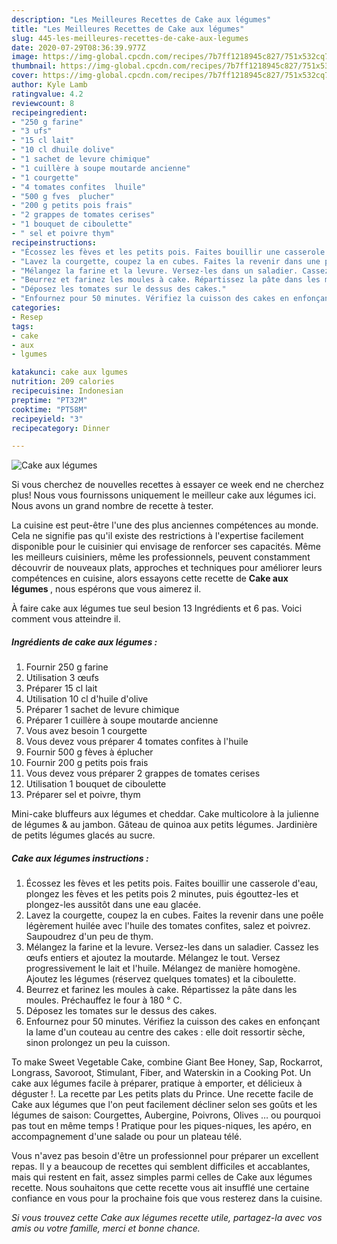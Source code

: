```yaml
---
description: "Les Meilleures Recettes de Cake aux légumes"
title: "Les Meilleures Recettes de Cake aux légumes"
slug: 445-les-meilleures-recettes-de-cake-aux-legumes
date: 2020-07-29T08:36:39.977Z
image: https://img-global.cpcdn.com/recipes/7b7ff1218945c827/751x532cq70/cake-aux-legumes-photo-principale-de-la-recette.jpg
thumbnail: https://img-global.cpcdn.com/recipes/7b7ff1218945c827/751x532cq70/cake-aux-legumes-photo-principale-de-la-recette.jpg
cover: https://img-global.cpcdn.com/recipes/7b7ff1218945c827/751x532cq70/cake-aux-legumes-photo-principale-de-la-recette.jpg
author: Kyle Lamb
ratingvalue: 4.2
reviewcount: 8
recipeingredient:
- "250 g farine"
- "3 ufs"
- "15 cl lait"
- "10 cl dhuile dolive"
- "1 sachet de levure chimique"
- "1 cuillère à soupe moutarde ancienne"
- "1 courgette"
- "4 tomates confites  lhuile"
- "500 g fves  plucher"
- "200 g petits pois frais"
- "2 grappes de tomates cerises"
- "1 bouquet de ciboulette"
- " sel et poivre thym"
recipeinstructions:
- "Écossez les fèves et les petits pois. Faites bouillir une casserole d&#39;eau, plongez les fèves et les petits pois 2 minutes, puis égouttez-les et plongez-les aussitôt dans une eau glacée."
- "Lavez la courgette, coupez la en cubes. Faites la revenir dans une poêle légèrement huilée avec l&#39;huile des tomates confites, salez et poivrez. Saupoudrez d&#39;un peu de thym."
- "Mélangez la farine et la levure. Versez-les dans un saladier. Cassez les œufs entiers et ajoutez la moutarde. Mélangez le tout. Versez progressivement le lait et l&#39;huile. Mélangez de manière homogène. Ajoutez les légumes (réservez quelques tomates) et la ciboulette."
- "Beurrez et farinez les moules à cake. Répartissez la pâte dans les moules. Préchauffez le four à 180 ° C."
- "Déposez les tomates sur le dessus des cakes."
- "Enfournez pour 50 minutes. Vérifiez la cuisson des cakes en enfonçant la lame d&#39;un couteau au centre des cakes : elle doit ressortir sèche, sinon prolongez un peu la cuisson."
categories:
- Resep
tags:
- cake
- aux
- lgumes

katakunci: cake aux lgumes 
nutrition: 209 calories
recipecuisine: Indonesian
preptime: "PT32M"
cooktime: "PT58M"
recipeyield: "3"
recipecategory: Dinner

---
```



![Cake aux légumes](https://img-global.cpcdn.com/recipes/7b7ff1218945c827/751x532cq70/cake-aux-legumes-photo-principale-de-la-recette.jpg)

Si vous cherchez de nouvelles recettes à essayer ce week end ne cherchez plus! Nous vous fournissons uniquement le meilleur cake aux légumes ici. Nous avons un grand nombre de recette à tester.

La cuisine est peut-être l'une des plus anciennes compétences au monde. Cela ne signifie pas qu'il existe des restrictions à l'expertise facilement disponible pour le cuisinier qui envisage de renforcer ses capacités. Même les meilleurs cuisiniers, même les professionnels, peuvent constamment découvrir de nouveaux plats, approches et techniques pour améliorer leurs compétences en cuisine, alors essayons cette recette de <strong> Cake aux légumes </strong>, nous espérons que vous aimerez il.

<!--inarticleads1-->

À faire cake aux légumes tue seul besion 13 Ingrédients et 6 pas. Voici comment vous atteindre il.

##### Ingrédients de cake aux légumes :

1. Fournir 250 g farine
1. Utilisation 3 œufs
1. Préparer 15 cl lait
1. Utilisation 10 cl d&#39;huile d&#39;olive
1. Préparer 1 sachet de levure chimique
1. Préparer 1 cuillère à soupe moutarde ancienne
1. Vous avez besoin 1 courgette
1. Vous devez vous préparer 4 tomates confites à l&#39;huile
1. Fournir 500 g fèves à éplucher
1. Fournir 200 g petits pois frais
1. Vous devez vous préparer 2 grappes de tomates cerises
1. Utilisation 1 bouquet de ciboulette
1. Préparer  sel et poivre, thym


Mini-cake bluffeurs aux légumes et cheddar. Cake multicolore à la julienne de légumes &amp; au jambon. Gâteau de quinoa aux petits légumes. Jardinière de petits légumes glacés au sucre. 

<!--inarticleads2-->

##### Cake aux légumes instructions :

1. Écossez les fèves et les petits pois. Faites bouillir une casserole d&#39;eau, plongez les fèves et les petits pois 2 minutes, puis égouttez-les et plongez-les aussitôt dans une eau glacée.
1. Lavez la courgette, coupez la en cubes. Faites la revenir dans une poêle légèrement huilée avec l&#39;huile des tomates confites, salez et poivrez. Saupoudrez d&#39;un peu de thym.
1. Mélangez la farine et la levure. Versez-les dans un saladier. Cassez les œufs entiers et ajoutez la moutarde. Mélangez le tout. Versez progressivement le lait et l&#39;huile. Mélangez de manière homogène. Ajoutez les légumes (réservez quelques tomates) et la ciboulette.
1. Beurrez et farinez les moules à cake. Répartissez la pâte dans les moules. Préchauffez le four à 180 ° C.
1. Déposez les tomates sur le dessus des cakes.
1. Enfournez pour 50 minutes. Vérifiez la cuisson des cakes en enfonçant la lame d&#39;un couteau au centre des cakes : elle doit ressortir sèche, sinon prolongez un peu la cuisson.


To make Sweet Vegetable Cake, combine Giant Bee Honey, Sap, Rockarrot, Longrass, Savoroot, Stimulant, Fiber, and Waterskin in a Cooking Pot. Un cake aux légumes facile à préparer, pratique à emporter, et délicieux à déguster !. La recette par Les petits plats du Prince. Une recette facile de Cake aux légumes que l&#39;on peut facilement décliner selon ses goûts et les légumes de saison: Courgettes, Aubergine, Poivrons, Olives … ou pourquoi pas tout en même temps ! Pratique pour les piques-niques, les apéro, en accompagnement d&#39;une salade ou pour un plateau télé. 

<!--inarticleads1-->

<p>
Vous n'avez pas besoin d'être un professionnel pour préparer un excellent repas. Il y a beaucoup de recettes qui semblent difficiles et accablantes, mais qui restent en fait, assez simples parmi celles de Cake aux légumes recette. Nous souhaitons que cette recette vous ait insufflé une certaine confiance en vous pour la prochaine fois que vous resterez dans la cuisine.
</p>

<p>
<i>Si vous trouvez cette Cake aux légumes recette utile, partagez-la avec vos amis ou votre famille, merci et bonne chance.</i>
</p>
